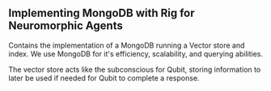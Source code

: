 ## Implementing MongoDB with Rig for Neuromorphic Agents 

Contains the implementation of a MongoDB running a Vector store and index. We use MongoDB for it's efficiency, scalability, and querying abilities. 

The vector store acts like the subconscious for Qubit, storing information to later be used if needed for Qubit to complete a response. 
